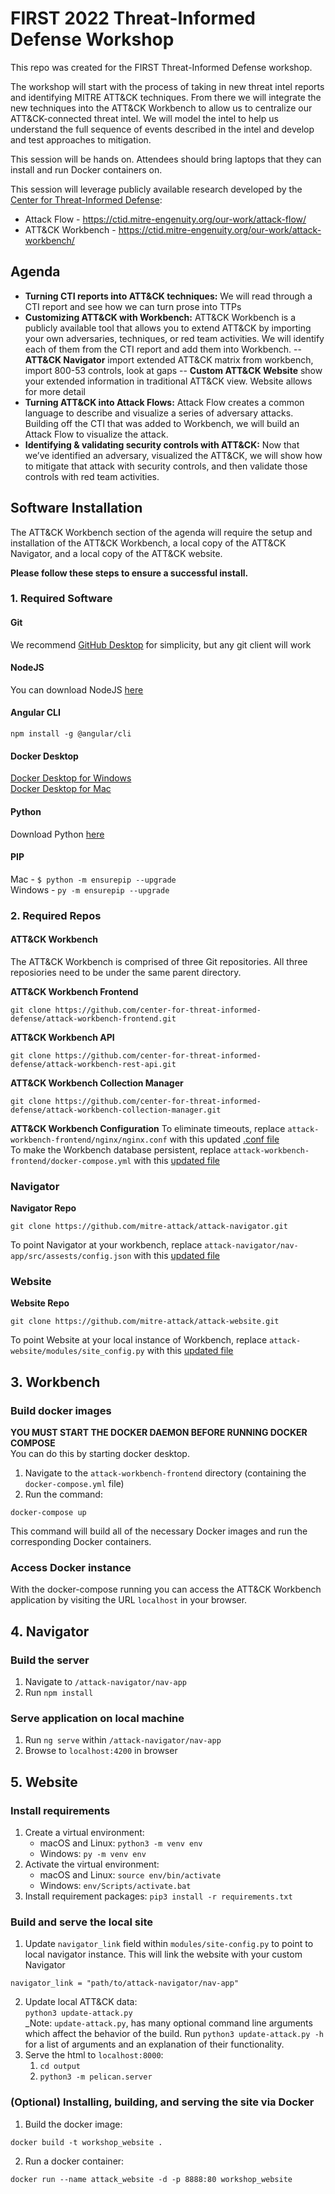 # FIRST 2022 Threat-Informed Defense Workshop

This repo was created for the FIRST Threat-Informed Defense workshop. 

The workshop will start with the process of taking in new threat intel reports and identifying MITRE ATT&CK techniques. From there we will integrate the new techniques into the ATT&CK Workbench to allow us to centralize our ATT&CK-connected threat intel. We will model the intel to help us understand the full sequence of events described in the intel and develop and test approaches to mitigation.

This session will be hands on. Attendees should bring laptops that they can install and run Docker containers on. 

This session will leverage publicly available research developed by the [Center for Threat-Informed Defense](https://ctid.mitre-engenuity.org/):
- Attack Flow - https://ctid.mitre-engenuity.org/our-work/attack-flow/
- ATT&CK Workbench - https://ctid.mitre-engenuity.org/our-work/attack-workbench/

## Agenda
- **Turning CTI reports into ATT&CK techniques:** We will read through a CTI report and see how we can turn prose into TTPs
- **Customizing ATT&CK with Workbench:** ATT&CK Workbench is a publicly available tool that allows you to extend ATT&CK by importing your own adversaries, techniques, or red team activities. We will identify each of them from the CTI report and add them into Workbench. 
-- **ATT&CK Navigator** import extended ATT&CK matrix from workbench, import 800-53 controls, look at gaps
-- **Custom ATT&CK Website** show your extended information in traditional ATT&CK view. Website allows for more detail 
- **Turning ATT&CK into Attack Flows:**
Attack Flow creates a common language to describe and visualize a series of adversary attacks. Building off the CTI that was added to Workbench, we will build an Attack Flow to visualize the attack. 
- **Identifying & validating security controls with ATT&CK:**
Now that we’ve identified an adversary, visualized the ATT&CK, we will show how to mitigate that attack with security controls, and then validate those controls with red team activities. 


## Software Installation
The ATT&CK Workbench section of the agenda will require the setup and installation of the ATT&CK Workbench, a local copy of the ATT&CK Navigator, and a local copy of the ATT&CK website. 

**Please follow these steps to ensure a successful install.**

### 1. Required Software
#### Git
We recommend [GitHub Desktop](https://desktop.github.com/) for simplicity, but any git client will work
#### NodeJS
You can download NodeJS [here](https://nodejs.org/en/download/)
#### Angular CLI
`npm install -g @angular/cli`
#### Docker Desktop
[Docker Desktop for Windows](https://docs.docker.com/desktop/windows/install/)  
[Docker Desktop for Mac](https://docs.docker.com/desktop/mac/install/)
#### Python
Download Python [here](https://www.python.org/downloads/)
#### PIP
Mac - `$ python -m ensurepip --upgrade`  
Windows - `py -m ensurepip --upgrade`

### 2. Required Repos
#### ATT&CK Workbench
The ATT&CK Workbench is comprised of three Git repositories. All three reposiories need to be under the same parent directory.  

**ATT&CK Workbench Frontend**
```
git clone https://github.com/center-for-threat-informed-defense/attack-workbench-frontend.git
```
**ATT&CK Workbench API**
```
git clone https://github.com/center-for-threat-informed-defense/attack-workbench-rest-api.git
```
**ATT&CK Workbench Collection Manager**
```
git clone https://github.com/center-for-threat-informed-defense/attack-workbench-collection-manager.git
```  
**ATT&CK Workbench Configuration**
To eliminate timeouts, replace `attack-workbench-frontend/nginx/nginx.conf` with this updated [.conf file](nginx.conf)  
To make the Workbench database persistent, replace `attack-workbench-frontend/docker-compose.yml` with this [updated file](docker-compose.yml)

### Navigator

**Navigator Repo**
```
git clone https://github.com/mitre-attack/attack-navigator.git
```

To point Navigator at your workbench, replace `attack-navigator/nav-app/src/assests/config.json` with this [updated file](config.json)  

### Website
**Website Repo** 
```
git clone https://github.com/mitre-attack/attack-website.git
```
To point Website at your local instance of Workbench, replace `attack-website/modules/site_config.py` with this [updated file](site_config.py)  

## 3. Workbench
### Build docker images
**YOU MUST START THE DOCKER DAEMON BEFORE RUNNING DOCKER COMPOSE**  
You can do this by starting docker desktop.  

1. Navigate to the `attack-workbench-frontend` directory (containing the `docker-compose.yml` file)
2. Run the command:
```shell
docker-compose up
```

This command will build all of the necessary Docker images and run the corresponding Docker containers.

### Access Docker instance

With the docker-compose running you can access the ATT&CK Workbench application by visiting the URL `localhost` in your browser.

## 4. Navigator
### Build the server
1. Navigate to `/attack-navigator/nav-app`
2. Run `npm install`

### Serve application on local machine

1. Run `ng serve` within `/attack-navigator/nav-app`
2. Browse to `localhost:4200` in browser

## 5. Website

### Install requirements

1. Create a virtual environment: 
    - macOS and Linux: `python3 -m venv env`
    - Windows: `py -m venv env`
2. Activate the virtual environment: 
    - macOS and Linux: `source env/bin/activate`
    - Windows: `env/Scripts/activate.bat`
3. Install requirement packages: `pip3 install -r requirements.txt`
### Build and serve the local site

1. Update `navigator_link` field within `modules/site-config.py` to point to local navigator instance. This will link the website with your custom Navigator
```shell
navigator_link = "path/to/attack-navigator/nav-app"
```
2. Update local ATT&CK data:   
   `python3 update-attack.py`  
   _Note: `update-attack.py`, has many optional command line arguments which affect the behavior of the build. Run `python3 update-attack.py -h` for a list of arguments and an explanation of their functionality.  
3. Serve the html to `localhost:8000`: 
    1. `cd output`
    2. `python3 -m pelican.server`

### (Optional) Installing, building, and serving the site via Docker 

1. Build the docker image:
  ``` 
docker build -t workshop_website .
```
2. Run a docker container:
```
docker run --name attack_website -d -p 8888:80 workshop_website
```
